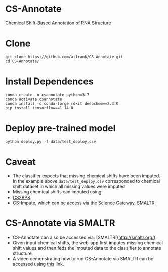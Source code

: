 # CS-Annotate
 Chemical Shift-Based Annotation of RNA Structure

# Clone
```
git clone https://github.com/atfrank/CS-Annotate.git
cd CS-Annotate/
```

# Install Dependences
```
conda create -n csannotate python=3.7
conda activate csannotate
conda install -c conda-forge rdkit deepchem==2.3.0
pip install tensorflow==1.14.0
```

# Deploy pre-trained model
```
python deploy.py -f data/test_deploy.csv
```

# Caveat
* The classifier expects that missing chemical shifts have been imputed. In the example above ``data/test_deploy.csv`` corresponded to chemical shift dataset in which all missing values were imputed
* Missing chemical shifts can imputed using:
 * [CS2BPS](https://github.com/atfrank/CS2Structure/tree/master/cs2bps).
 * CS-Impute, which can be access via the Science Gateway, [SMALTR](http://smaltr.org/).

# CS-Annotate via SMALTR
* CS-Annotate can also be accessed via: [SMALTR[(http://smaltr.org/).
* Given input chemical shifts, the web-app first imputes missing chemical shift values and then feds the imputed data to the classifier to annotate structure.
* A video demonstrating how to run CS-Annotate via SMALTR can be accessed using [this](https://youtu.be/ZfpxLe46SvE) link.

